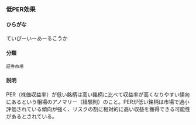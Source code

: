 <div style="display:none;">

## [あ行](securities-terms?id=あ行)
## [か行](securities-terms?id=か行)
## [さ行](securities-terms?id=さ行)
## [た行](securities-terms?id=た行)

</div>

### 低PER効果

#### ひらがな

ていぴーいーあーるこうか

#### 分類

`証券市場`

#### 説明

PER（株価収益率）が低い銘柄は高い銘柄に比べて収益率が高くなりやすい傾向にあるという相場のアノマリー（経験則）のこと。PERが低い銘柄は市場で過小評価されている傾向が強く、リスクの割に相対的に高い収益を獲得できる可能性があるとされている。

<div style="display:none;">

## [な行](securities-terms?id=な行)
## [は行](securities-terms?id=は行)
## [ま行](securities-terms?id=ま行)
## [や行](securities-terms?id=や行)
## [ら行](securities-terms?id=ら行)
## [わ行](securities-terms?id=わ行)
## [英数字・記号](securities-terms?id=英数字・記号)

</div>

